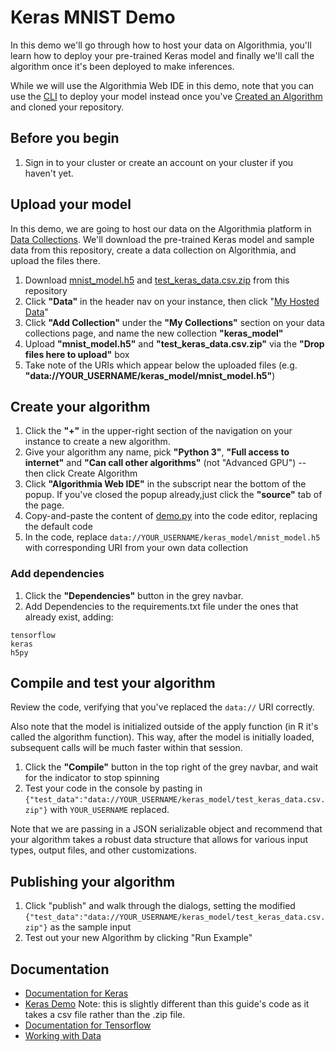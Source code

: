 # Keras MNIST Demo

In this demo we'll go through how to host your data on Algorithmia, you'll learn how to deploy your pre-trained Keras model and finally we'll call the algorithm once it's been deployed to make inferences.

While we will use the Algorithmia Web IDE in this demo, note that you can use the [CLI](https://algorithmia.com/developers/clients/cli/) to deploy your model instead once you've [Created an Algorithm](https://algorithmia.com/developers/algorithm-development/languages/python/#create-an-algorithm) and cloned your repository.

## Before you begin
1. Sign in to your cluster or create an account on your cluster if you haven't yet.

## Upload your model
In this demo, we are going to host our data on the Algorithmia platform in [Data Collections](https://algorithmia.com/developers/data/hosted/).  We'll download the pre-trained Keras model and sample data from this repository, create a data collection on Algorithmia, and upload the files there.

1. Download [mnist_model.h5](https://github.com/algorithmiaio/sample-apps/raw/master/algo-dev-demo/keras-mnist/data/mnist_model.h5) and [test_keras_data.csv.zip](https://github.com/algorithmiaio/sample-apps/raw/master/algo-dev-demo/keras-mnist/data/test_keras_data.csv.zip) from this repository
2. Click **"Data"** in the header nav on your instance, then click "[My Hosted Data](https://algorithmia.com/data/hosted)"
3. Click **"Add Collection"** under the **"My Collections"** section on your data collections page, and name the new collection **"keras_model"**
4. Upload **"mnist_model.h5"** and **"test_keras_data.csv.zip"** via the **"Drop files here to upload"** box
5. Take note of the URIs which appear below the uploaded files (e.g. **"data://YOUR_USERNAME/keras_model/mnist_model.h5"**)

## Create your algorithm
1. Click the **"+"** in the upper-right section of the navigation on your instance to create a new algorithm. 
2. Give your algorithm any name, pick **"Python 3"**, **"Full access to
   internet"** and **"Can call other algorithms"** (not "Advanced GPU") -- then
   click Create Algorithm
3. Click **"Algorithmia Web IDE"** in the subscript near the bottom of the popup. If you've closed the popup already,just click the **"source"** tab of the page. 
4. Copy-and-paste the content of [demo.py](https://github.com/algorithmiaio/sample-apps/blob/master/algo-dev-demo/keras-mnist/demo.py) into the code editor, replacing the default code
5. In the code, replace `data://YOUR_USERNAME/keras_model/mnist_model.h5` with corresponding URI from your own data collection

### Add dependencies
1. Click the **"Dependencies"** button in the grey navbar.
2. Add Dependencies to the requirements.txt file under the ones that already exist, adding:
```
tensorflow
keras
h5py
```

## Compile and test your algorithm

Review the code, verifying that you've replaced the `data://` URI correctly.  

Also note that the model is initialized outside of the apply function (in R it's called the algorithm function). This way, after the model is initially loaded, subsequent calls will be much faster within that session.

1. Click the **"Compile"** button in the top right of the grey navbar, and wait for the indicator to stop spinning
2. Test your code in the console by pasting in `{"test_data":"data://YOUR_USERNAME/keras_model/test_keras_data.csv.zip"}` with `YOUR_USERNAME` replaced.

Note that we are passing in a JSON serializable object and recommend that your algorithm takes a robust data structure that allows for various input types, output files, and other customizations.

## Publishing your algorithm
1. Click "publish" and walk through the dialogs, setting the modified `{"test_data":"data://YOUR_USERNAME/keras_model/test_keras_data.csv.zip"}` as the sample input
2. Test out your new Algorithm by clicking "Run Example"

## Documentation

- [Documentation for Keras](https://algorithmia.com/developers/algorithm-development/model-guides/keras/)
- [Keras Demo](https://algorithmia.com/algorithms/stephanie/keras_guide) Note: this is slightly different than this guide's code as it takes a csv file rather than the .zip file.
- [Documentation for Tensorflow](https://algorithmia.com/developers/algorithm-development/model-guides/tensorflow/)
- [Working with Data](https://algorithmia.com/developers/data/)
